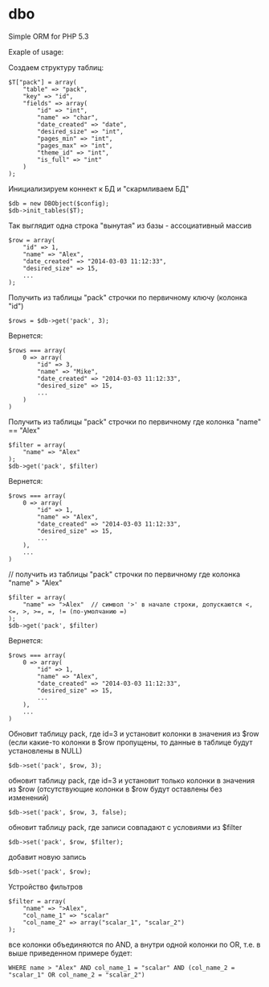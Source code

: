 dbo
===

Simple ORM for PHP 5.3

Exaple of usage:

Создаем структуру таблиц:

	$T["pack"] = array(
	    "table" => "pack",
	    "key" => "id",
	    "fields" => array(
	        "id" => "int",
	        "name" => "char",
	        "date_created" => "date",
	        "desired_size" => "int",
	        "pages_min" => "int",
	        "pages_max" => "int",
	        "theme_id" => "int",
	        "is_full" => "int"
	    )
	);

Инициализируем коннект к БД и "скармливаем БД"

	$db = new DBObject($config);
	$db->init_tables($T);

Так выглядит одна строка "вынутая" из базы - ассоциативный массив

	$row = array(
	    "id" => 1,
	    "name" => "Alex",
	    "date_created" => "2014-03-03 11:12:33",
	    "desired_size" => 15,
	    ...
	);

Получить из таблицы "pack" строчки по первичному ключу (колонка "id")

	$rows = $db->get('pack', 3); 

Вернется:	

	$rows === array(
		0 => array(
		    "id" => 3,
		    "name" => "Mike",
		    "date_created" => "2014-03-03 11:12:33",
		    "desired_size" => 15,
			...
		)
	)

Получить из таблицы "pack" строчки по первичному где колонка "name" == "Alex"

	$filter = array(
		"name" => "Alex"
	);
	$db->get('pack', $filter) 

Вернется:

	$rows === array(
		0 => array(
		    "id" => 1,
		    "name" => "Alex",
		    "date_created" => "2014-03-03 11:12:33",
		    "desired_size" => 15,
			...
		),
		...
	)

// получить из таблицы "pack" строчки по первичному где колонка "name" > "Alex"

	$filter = array(
		"name" => ">Alex"  // символ '>' в начале строки, допускаются <, <=, >, >=, =, != (по-умолчанию =)
	);
	$db->get('pack', $filter) 

Вернется:

	$rows === array(
		0 => array(
		    "id" => 1,
		    "name" => "Alex",
		    "date_created" => "2014-03-03 11:12:33",
		    "desired_size" => 15,
			...
		),
		...
	)


Обновит таблицу pack, где id=3 и установит колонки в значения из $row (если какие-то колонки в $row пропущены, то данные в таблице будут установлены в NULL)

	$db->set('pack', $row, 3); 

обновит таблицу pack, где id=3 и установит только колонки в значения из $row (отсутствующие колонки в $row будут оставлены без изменений)

	$db->set('pack', $row, 3, false); 

обновит таблицу pack, где записи совпадают с условиями из $filter

	$db->set('pack', $row, $filter); 

добавит новую запись

	$db->set('pack', $row); 


Устройство фильтров

	$filter = array(
		"name" => ">Alex",
		"col_name_1" => "scalar"
		"col_name_2" => array("scalar_1", "scalar_2")
	);

все колонки объединяются по AND, а внутри одной колонки по OR, т.е. в выше приведенном примере будет:

	WHERE name > "Alex" AND col_name_1 = "scalar" AND (col_name_2 = "scalar_1" OR col_name_2 = "scalar_2")


